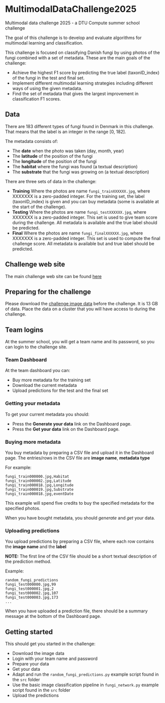 # MultimodalDataChallenge2025
Multimodal data challenge 2025 - a DTU Compute summer school challenge

The goal of this challenge is to develop and evaluate algorithms for multimodal learning and classification. 

This challenge is focused on classifying Danish fungi by using photos of the fungi combined with a set of metadata. These are the main goals of the challenge:
- Achieve the highest F1 score by predicting the true label (taxonID_index) of the fungi in the test and final set.
- Implement different multimodal learning strategies including different ways of using the given metadata.
- Find the set of metadata that gives the largest improvement in classification F1 scores.

## Data

There are 183 different types of fungi found in Denmark in this challenge. That means that the label is an integer in the range [0, 182].

The metadata consists of:
- The **date** when the photo was taken (day, month, year)
- The **latitude** of the position of the fungi
- The **longitude** of the position of the fungi
- The **habitat** where the fungi was found (a textual description)
- The **substrate** that the fungi was growing on (a textual description)

There are three sets of data in the challenge:
- **Training** Where the photos are name `fungi_trainXXXXXX.jpg`, where XXXXXXX is a zero-padded integer. For the training set, the label (taxonID_index) is given and you can buy metadata (some is available at the start of the challenge).
- **Testing** Where the photos are name `fungi_testXXXXXX.jpg`, where XXXXXXX is a zero-padded integer. This set is used to give team score during the challenge. All metadata is available and the true label should be predicted.
- **Final** Where the photos are name `fungi_finalXXXXXX.jpg`, where XXXXXXX is a zero-padded integer. This set is used to compute the final challenge score. All metadata is available but and true label should be predicted.

## Challenge web site

The main challenge web site can be found [here](fungi.compute.dtu.dk:8080)

## Preparing for the challenge

Please download the [challenge image data](http://fungi.compute.dtu.dk:8080/downloads/FungiImages.zip) before the challenge. It is 13 GB of data.
Place the data on a cluster that you will have access to during the challenge.

## Team logins

At the summer school, you will get a team name and its password, so you can login to the challenge site.

### Team Dashboard

At the team dashboard you can:
- Buy more metadata for the training set
- Download the current metadata
- Upload predictions for the test and the final set

### Getting your metadata

To get your current metadata you should:
- Press the **Generate your data** link on the Dashboard page.
- Press the **Get your data** link on the Dashboard page.

### Buying more metadata

You buy metadata by preparing a CSV file and upload it in the Dashboard page. The entries/rows in the CSV file are **image name**, **metadata type**

For example:

```
fungi_train000000.jpg,Habitat
fungi_train000002.jpg,Latitude
fungi_train000018.jpg,Longitude
fungi_train000019.jpg,Substrate
fungi_train000018.jpg,eventDate
``` 

This example will spend five credits to buy the specified metadata for the specified photos.

When you have bought metadata, you should *generate* and *get* your data.

### Uploading predictions

You upload predictions by preparing a CSV file, where each row contains the **image name** and the **label**

**NOTE:** The first line of the CSV file should be a short textual description of the prediction method.

Example:
```
random_fungi_predictions
fungi_test000000.jpg,99
fungi_test000001.jpg,2
fungi_test000002.jpg,107
fungi_test000003.jpg,173
...
```

When you have uploaded a prediction file, there should be a summary message at the bottom of the Dashboard page.

## Getting started

This should get you started in the challenge:

- Download the image data
- Login with your team name and password
- Prepare your data
- Get your data
- Adapt and run the `random_fungi_predictions.py` example script found in the `src` folder
- Use the basic image classification pipeline in `fungi_network.py` example script found in the `src` folder
- Upload the predictions

